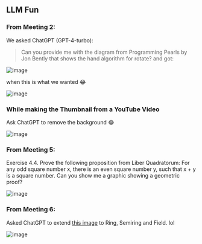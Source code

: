 ## LLM Fun

### From Meeting 2:
We asked ChatGPT (GPT-4-turbo):
> Can you provide me with the diagram from Programming Pearls by Jon Bently that shows the hand algorithm for rotate?
and got:

![image](https://github.com/user-attachments/assets/7f77c7da-d23f-415b-89e4-461ccdd16a03)

when this is what we wanted 😂

![image](https://github.com/user-attachments/assets/cbcfe0a9-db90-4695-9ba8-908c849e8c7b)

### While making the Thumbnail from a YouTube Video

Ask ChatGPT to remove the background 😂

![image](https://github.com/user-attachments/assets/3a6ad610-a9ba-48f7-ab9b-792312e67378)

### From Meeting 5:

Exercise 4.4. Prove the following proposition from Liber Quadratorum: For any odd square number x, there is an even square number y, such that x + y is a square number.
Can you show me a graphic showing a geometric proof?

![image](https://github.com/user-attachments/assets/b8cedfdc-37bc-439f-966d-74e9c49626b1)

### From Meeting 6:

Asked ChatGPT to extend [this image](https://upload.wikimedia.org/wikipedia/commons/0/07/Algebraic_structures_-_magma_to_group.svg) to Ring, Semiring and Field. lol

![image](https://github.com/user-attachments/assets/4536055c-ca91-4e1f-8b5f-638a38517d9b)
